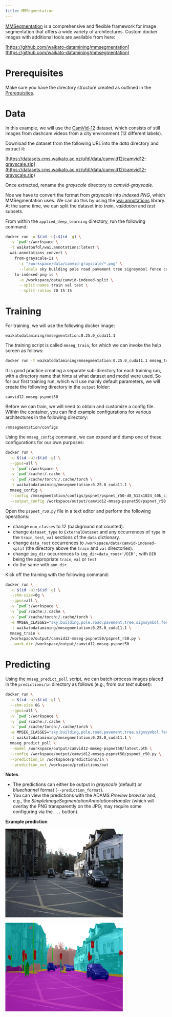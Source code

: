 ```yaml
---
title: MMSegmentation
---
```


[MMSegmentation](https://github.com/open-mmlab/mmsegmentation) is a comprehensive and flexible
framework for image segmentation that offers a wide variety of architectures. Custom docker
images with additional tools are available from here:

[https://github.com/waikato-datamining/mmsegmentation](https://github.com/waikato-datamining/mmsegmentation)


# Prerequisites
Make sure you have the directory structure created as outlined in the [Prerequisites](../prerequisites.md).


# Data

In this example, we will use the [CamVid-12](https://datasets.cms.waikato.ac.nz/ufdl/camvid12/)
dataset, which consists of still images from dashcam videos from a city environment (12 different labels).

Download the dataset from the following URL into the *data* directory and extract it:

[https://datasets.cms.waikato.ac.nz/ufdl/data/camvid12/camvid12-grayscale.zip](https://datasets.cms.waikato.ac.nz/ufdl/data/camvid12/camvid12-grayscale.zip)

Once extracted, rename the *grayscale* directory to *camvid-grayscale*.

Noe we have to convert the format from *grayscale* into *indexed PNG*, which MMSegmentation uses.
We can do this by using the [wai.annotations](https://github.com/waikato-ufdl/wai-annotations) library. 
At the same time, we can split the dataset into *train*, *validation* and *test* subsets.

From within the `applied_deep_learning` directory, run the following command:

```bash
docker run -u $(id -u):$(id -g) \
  -v `pwd`:/workspace \
  -t waikatoufdl/wai.annotations:latest \
  wai-annotations convert \
    from-grayscale-is \
      -i "/workspace/data/camvid-grayscale/*.png" \
      --labels sky building pole road pavement tree signsymbol fence car pedestrian bicyclist unlabelled \
    to-indexed-png-is \
      -o /workspace/data/camvid-indexed-split \
      --split-names train val test \
      --split-ratios 70 15 15
```


# Training

For training, we will use the following docker image:

```
waikatodatamining/mmsegmentation:0.25.0_cuda11.1
```

The training script is called `mmseg_train`, for which we can invoke the help screen as follows:

```bash
docker run -t waikatodatamining/mmsegmentation:0.25.0_cuda11.1 mmseg_train --help 
```

It is good practice creating a separate sub-directory for each training run, with a directory name that hints at
what dataset and model were used. So for our first training run, which will use mainly default parameters, we will 
create the following directory in the `output` folder:

```
camvid12-mmseg-pspnet50
```

Before we can train, we will need to obtain and customize a config file. Within the container,
you can find example configurations for various architectures in the following directory:

```
/mmsegmentation/configs
```

Using the `mmseg_config` command, we can expand and dump one of these configurations for our
own purposes:

```bash
docker run \
  -u $(id -u):$(id -g) \
  --gpus=all \
  -v `pwd`:/workspace \
  -v `pwd`/cache:/.cache \
  -v `pwd`/cache/torch:/.cache/torch \
  -t waikatodatamining/mmsegmentation:0.25.0_cuda11.1 \
  mmseg_config \
  --config /mmsegmentation/configs/pspnet/pspnet_r50-d8_512x1024_40k_cityscapes.py \
  --output_config /workspace/output/camvid12-mmseg-pspnet50/pspnet_r50.py
```

Open the `pspnet_r50.py` file in a text editor and perform the following operations:

* change `num_classes` to 12 (background not counted).
* change `dataset_type` to `ExternalDataset` and any occurrences of `type` in the `train`, `test`, `val` sections of the `data` dictionary.
* change `data_root` occurrences to `/workspace/data/camvid-indexed-split` (the directory above the `train` and `val` directories).
* change `img_dir` occurrences to `img_dir=data_root+'/DIR',` with `DIR` being the appropriate `train`, `val` or `test`
* do the same with `ann_dir`


Kick off the training with the following command:

```bash
docker run \
  -u $(id -u):$(id -g) \
  --shm-size=8g \
  --gpus=all \
  -v `pwd`:/workspace \
  -v `pwd`/cache:/.cache \
  -v `pwd`/cache/torch:/.cache/torch \
  -e MMSEG_CLASSES="sky,building,pole,road,pavement,tree,signsymbol,fence,car,pedestrian,bicyclist,unlabelled" \
  -t waikatodatamining/mmsegmentation:0.25.0_cuda11.1 \
  mmseg_train \
  /workspace/output/camvid12-mmseg-pspnet50/pspnet_r50.py \
  --work-dir /workspace/output/camvid12-mmseg-pspnet50
```


# Predicting

Using the `mmseg_predict_poll` script, we can batch-process images placed in the `predictions/in` directory
as follows (e.g., from our *test* subset): 

```bash
docker run \
  -u $(id -u):$(id -g) \
  --shm-size 8G \
  --gpus=all \
  -v `pwd`:/workspace \
  -v `pwd`/cache:/.cache \
  -v `pwd`/cache/torch:/.cache/torch \
  -e MMSEG_CLASSES="sky,building,pole,road,pavement,tree,signsymbol,fence,car,pedestrian,bicyclist,unlabelled" \
  -t waikatodatamining/mmsegmentation:0.25.0_cuda11.1 \
  mmseg_predict_poll \
  --model /workspace/output/camvid12-mmseg-pspnet50/latest.pth \
  --config /workspace/output/camvid12-mmseg-pspnet50/pspnet_r50.py \
  --prediction_in /workspace/predictions/in \
  --prediction_out /workspace/predictions/out
```

**Notes** 

* The predictions can either be output in *grayscale* (default) or *bluechannel* format (`--prediction_format`).
* You can view the predictions with the ADAMS *Preview browser* and, e.g., the *SimpleImageSegmentationAnnotationsHandler*
  (which will overlay the PNG transparently on the JPG; may require some configuring via the `...` button).

**Example prediction**

![Screenshot](img/mmseg-0016E5_05310.png) 

![Screenshot](img/mmseg-0016E5_05310-overlay.png)
